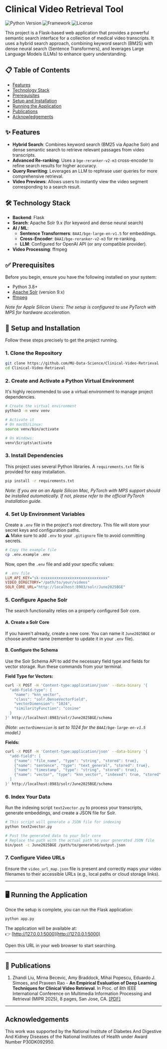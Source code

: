 # Clinical Video Retrieval Tool

![Python Version](https://img.shields.io/badge/python-3.8+-blue.svg) ![Framework](https://img.shields.io/badge/framework-Flask-green.svg) ![License](https://img.shields.io/badge/license-MIT-lightgrey.svg)

This project is a Flask-based web application that provides a powerful semantic search interface for a collection of medical video transcripts. It uses a hybrid search approach, combining keyword search (BM25) with dense neural search (Sentence Transformers), and leverages Large Language Models (LLMs) to enhance query understanding.

## 📋 Table of Contents

- [Features](#-features)
- [Technology Stack](#-technology-stack)
- [Prerequisites](#-prerequisites)
- [Setup and Installation](#-setup-and-installation)
- [Running the Application](#-running-the-application)
- [Publications](#-publications)
- [Acknowledgements](#-acknowledgements)

## ✨ Features

- **Hybrid Search**: Combines keyword search (BM25 via Apache Solr) and dense semantic search to retrieve relevant passages from video transcripts.
- **Advanced Re-ranking**: Uses a `bge-reranker-v2-m3` cross-encoder to refine search results for higher accuracy.
- **Query Rewriting**: Leverages an LLM to rephrase user queries for more comprehensive retrieval.
- **Video Previews**: Allows users to instantly view the video segment corresponding to a search result.

## 🛠️ Technology Stack

- **Backend**: Flask  
- **Search**: Apache Solr 9.x (for keyword and dense neural search)  
- **AI / ML**:  
  - **Sentence Transformers**: `BAAI/bge-large-en-v1.5` for embeddings.  
  - **Cross-Encoder**: `BAAI/bge-reranker-v2-m3` for re-ranking.  
  - **LLM**: Configured for OpenAI API (or any compatible provider).  
- **Video Processing**: ffmpeg  

## ✅ Prerequisites

Before you begin, ensure you have the following installed on your system:

- Python 3.8+  
- [Apache Solr](https://solr.apache.org/downloads.html) (version 9.x)  
- [ffmpeg](https://ffmpeg.org/download.html)  

*Note for Apple Silicon Users: The setup is configured to use PyTorch with MPS for hardware acceleration.*

## 🚀 Setup and Installation

Follow these steps precisely to get the project running.

### 1. Clone the Repository

```sh
git clone https://github.com/MU-Data-Science/Clinical-Video-Retrieval
cd Clinical-Video-Retrieval
```

### 2. Create and Activate a Python Virtual Environment

It's highly recommended to use a virtual environment to manage project dependencies.

```sh
# Create the virtual environment
python3 -m venv venv

# Activate it
# On macOS/Linux:
source venv/bin/activate

# On Windows:
venv\Scripts\activate
```

### 3. Install Dependencies

This project uses several Python libraries. A `requirements.txt` file is provided for easy installation.

```sh
pip install -r requirements.txt
```

*Note: If you are on an Apple Silicon Mac, PyTorch with MPS support should be installed automatically. If not, please refer to the official PyTorch installation guide.*

### 4. Set Up Environment Variables

Create a `.env` file in the project's root directory. This file will store your secret keys and configuration paths.  
⚠️ Make sure to add `.env` to your `.gitignore` file to avoid committing secrets.

```sh
# Copy the example file
cp .env.example .env
```

Now, open the `.env` file and add your specific values:

```ini
# .env file
LLM_API_KEY="sk-xxxxxxxxxxxxxxxxxxxxxxxxxxxxxx"
VIDEO_DIRECTORY="/path/to/your/videos"
SOLR_CORE_URL="http://localhost:8983/solr/June2025BGE"
```

### 5. Configure Apache Solr

The search functionality relies on a properly configured Solr core.

#### A. Create a Solr Core

If you haven't already, create a new core. You can name it `June2025BGE` or choose another name (remember to update it in your `.env` file).

#### B. Configure the Schema

Use the Solr Schema API to add the necessary field type and fields for vector storage. Run these commands from your terminal.

**Field Type for Vectors:**

```sh
curl -X POST -H 'Content-type:application/json' --data-binary '{
  "add-field-type": {
    "name": "knn_vector",
    "class": "solr.DenseVectorField",
    "vectorDimension": "1024",
    "similarityFunction": "cosine"
  }
}' http://localhost:8983/solr/June2025BGE/schema
```

*(Note: `vectorDimension` is set to 1024 for the `BAAI/bge-large-en-v1.5` model.)*

**Fields:**

```sh
curl -X POST -H 'Content-type:application/json' --data-binary '{
  "add-field": [
    {"name": "file_name", "type": "string", "stored": true},
    {"name": "sentence", "type": "text_general", "stored": true},
    {"name": "timestamp", "type": "string", "stored": true},
    {"name": "vector", "type": "knn_vector", "indexed": true, "stored": true}
  ]
}' http://localhost:8983/solr/June2025BGE/schema
```

### 6. Index Your Data

Run the indexing script `text2vector.py` to process your transcripts, generate embeddings, and create a JSON file for Solr.

```sh
# This script will generate a JSON file for indexing
python text2vector.py

# Post the generated data to your Solr core
# Replace the path with the actual path to your generated JSON file
bin/post -c June2025BGE /path/to/generated/output.json
```

### 7. Configure Video URLs

Ensure the `video_url_map.json` file is present and correctly maps your video filenames to their accessible URLs (e.g., local paths or cloud storage links).

---

## 🖥️ Running the Application

Once the setup is complete, you can run the Flask application:

```sh
python app.py
```

The application will be available at:  
👉 [http://127.0.0.1:5000](http://127.0.0.1:5000)

Open this URL in your web browser to start searching.

---

## 📖 Publications

1. Zhandi Liu, Mirna Becevic, Amy Braddock, Mihai Popescu, Eduardo J. Simoes, and Praveen Rao - **An Empirical Evaluation of Deep Learning Techniques for Clinical Video Retrieval**. In Proc. of 8th IEEE International Conference on Multimedia Information Processing and Retrieval (MIPR 2025), 8 pages, San Jose, CA. [[PDF]](https://drive.google.com/file/d/1twxy8q__LeYMgOGfMS7bdjnMLEeHuds2/view)

---

## Acknowledgements

This work was supported by the National Institute of Diabetes And Digestive And Kidney Diseases of the National Institutes of Health under Award Number P30DK092950.
